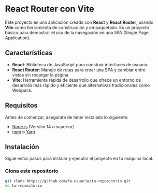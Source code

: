 # React Router con Vite

Este proyecto es una aplicación creada con **React** y **React Router**, usando **Vite** como herramienta de construcción y empaquetado. Es un proyecto básico para demostrar el uso de la navegación en una SPA (Single Page Application).

## Características

- **React**: Biblioteca de JavaScript para construir interfaces de usuario.
- **React Router**: Manejo de rutas para crear una SPA y cambiar entre vistas sin recargar la página.
- **Vite**: Herramienta rápida de desarrollo que ofrece un entorno de desarrollo más rápido y eficiente que alternativas tradicionales como Webpack.

## Requisitos

Antes de comenzar, asegúrate de tener instalado lo siguiente:

- [Node.js](https://nodejs.org/) (Versión 14 o superior)
- [npm](https://www.npmjs.com/) o [Yarn](https://yarnpkg.com/)

## Instalación

Sigue estos pasos para instalar y ejecutar el proyecto en tu máquina local.

### Clona este repositorio

```bash
git clone https://github.com/tu-usuario/tu-repositorio.git
cd tu-repositorio
```
